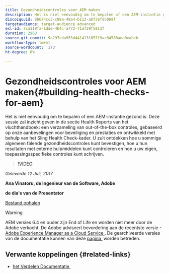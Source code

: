```yaml
---
title: Gezondheidscontroles voor AEM maken
description: Het is niet eenvoudig om te bepalen of een AEM-instantie gezond is. Deze sessie geeft inzicht in de sectie Health Reports van het vluchthandboek.
discoiquuid: 8b674cc3-c88a-48a4-b113-abf3efd5069f
targetaudience: target-audience advanced
exl-id: 7ca119fa-1dae-4b4c-a772-71af29f5813f
duration: 2968
source-git-commit: 9a297cda953d4414131657f9ac84580aea0eabeb
workflow-type: tm+mt
source-wordcount: '173'
ht-degree: 0%

---
```


# Gezondheidscontroles voor AEM maken{#building-health-checks-for-aem}

Het is niet eenvoudig om te bepalen of een AEM-instantie gezond is. Deze sessie zal inzicht geven in de sectie Health Reports van het vluchthandboek: een verzameling van out-of-the-box controles, gebaseerd op onze aanbevelingen voor beveiliging en prestaties en ontwikkeld met behulp van het Sling Health Check-kader. U zult ontdekken hoe u sommige algemeen falende gezondheidscontroles kunt bevestigen, hoe u hun resultaten met externe hulpmiddelen kunt controleren en hoe u uw eigen, toepassingsspecifieke controles kunt schrijven.

>[!VIDEO](https://video.tv.adobe.com/v/19026/?quality=9)

*Geleverde 12 Juli, 2017*

**Ana Vinatoru, de Ingenieur van de Software, Adobe**

**de dia&#39;s van de Presentator**

[Bestand ophalen](assets/aem-gems-health-checks-for-aem.pdf)

>[!WARNING]
>
>AEM versies 6.4 en ouder zijn End of Life en worden niet meer door de Adobe verkocht.  De Adobe adviseert bevordering aan de recentste versie - [&#x200B; Adobe Experience Manager as a Cloud Service &#x200B;](https://experienceleague.adobe.com/docs/experience-manager-cloud-service.html?lang=nl-NL).  De gearchiveerde versies van de documentatie kunnen van deze [&#x200B; pagina &#x200B;](https://experienceleague.adobe.com/docs/experience-manager-release-information/aem-release-updates/previous-updates/aem-previous-versions.html?lang=nl-NL) worden betreden.

## Verwante koppelingen {#related-links}

* [&#x200B; het Verdelen Documentatie &#x200B;](https://sling.apache.org/documentation/bundles/sling-health-check-tool.html)
